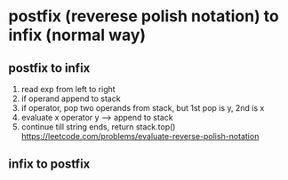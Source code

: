 # postfix (reverese polish notation) to infix (normal way)
## postfix to infix
1. read exp from left to right
2. if operand append to stack
3. if operator, pop two operands from stack, but 1st pop is y, 2nd is x
4. evaluate x operator y --> append to stack
5. continue till string ends, return stack.top()
https://leetcode.com/problems/evaluate-reverse-polish-notation

## infix to postfix
